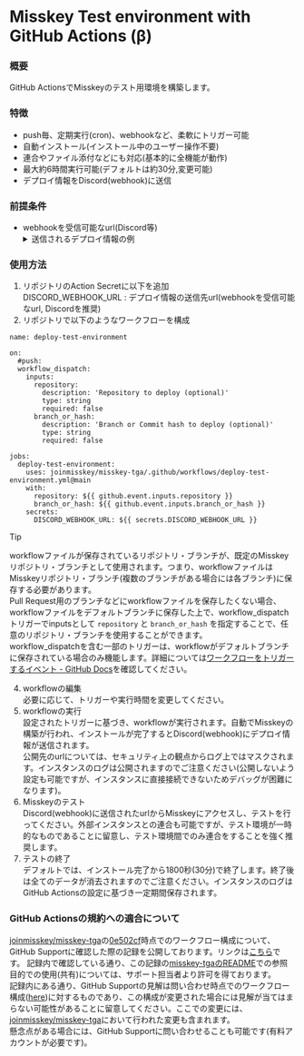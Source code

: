 # Misskey Test environment with GitHub Actions (β)

### 概要
GitHub ActionsでMisskeyのテスト用環境を構築します。  

### 特徴
- push毎、定期実行(cron)、webhookなど、柔軟にトリガー可能  
- 自動インストール(インストール中のユーザー操作不要)
- 連合やファイル添付などにも対応(基本的に全機能が動作)
- 最大約6時間実行可能(デフォルトは約30分,変更可能)
- デプロイ情報をDiscord(webhook)に送信  

### 前提条件
- webhookを受信可能なurl(Discord等)
  <details><summary>送信されるデプロイ情報の例</summary><img width="409" alt="ScreenShot 2024-01-10 1 19 30" src="https://github.com/Srgr0/misskey-test-ga/assets/66754887/8022fd0b-2906-41eb-9b63-45b3aa18c932"></details>

### 使用方法
1. リポジトリのAction Secretに以下を追加  
   DISCORD_WEBHOOK_URL : デプロイ情報の送信先url(webhookを受信可能なurl, Discordを推奨)  
2. リポジトリで以下のようなワークフローを構成
```
name: deploy-test-environment

on:
  #push:
  workflow_dispatch:
    inputs:
      repository:
        description: 'Repository to deploy (optional)'
        type: string
        required: false
      branch_or_hash:
        description: 'Branch or Commit hash to deploy (optional)'
        type: string
        required: false

jobs:
  deploy-test-environment:
    uses: joinmisskey/misskey-tga/.github/workflows/deploy-test-environment.yml@main
    with:
      repository: ${{ github.event.inputs.repository }}
      branch_or_hash: ${{ github.event.inputs.branch_or_hash }}
    secrets:
      DISCORD_WEBHOOK_URL: ${{ secrets.DISCORD_WEBHOOK_URL }}
```
> [!TIP]
> workflowファイルが保存されているリポジトリ・ブランチが、既定のMisskeyリポジトリ・ブランチとして使用されます。つまり、workflowファイルはMisskeyリポジトリ・ブランチ(複数のブランチがある場合には各ブランチ)に保存する必要があります。  
> Pull Request用のブランチなどにworkflowファイルを保存したくない場合、workflowファイルをデフォルトブランチに保存した上で、workflow_dispatchトリガーでinputsとして ``repository`` と ``branch_or_hash`` を指定することで、任意のリポジトリ・ブランチを使用することができます。  
> workflow_dispatchを含む一部のトリガーは、workflowがデフォルトブランチに保存されている場合のみ機能します。詳細については[ワークフローをトリガーするイベント - GitHub Docs](https://docs.github.com/ja/actions/using-workflows/events-that-trigger-workflows)を確認してください。  
4. workflowの編集  
   必要に応じて、トリガーや実行時間を変更してください。  
5. workflowの実行  
   設定されたトリガーに基づき、workflowが実行されます。自動でMisskeyの構築が行われ、インストールが完了するとDiscord(webhook)にデプロイ情報が送信されます。  
   公開先のurlについては、セキュリティ上の観点からログ上ではマスクされます。インスタンスのログは公開されますのでご注意ください(公開しないよう設定も可能ですが、インスタンスに直接接続できないためデバッグが困難になります)。  
6. Misskeyのテスト  
   Discord(webhook)に送信されたurlからMisskeyにアクセスし、テストを行ってください。外部インスタンスとの連合も可能ですが、テスト環境が一時的なものであることに留意し、テスト環境間でのみ連合をすることを強く推奨します。  
7. テストの終了  
   デフォルトでは、インストール完了から1800秒(30分)で終了します。終了後は全てのデータが消去されますのでご注意ください。インスタンスのログはGitHub Actionsの設定に基づき一定期間保存されます。  

### GitHub Actionsの規約への適合について
[joinmisskey/misskey-tga]()の[0e502cf](https://github.com/joinmisskey/misskey-tga/tree/0e502cf396ac85f6a4a6fe7a7111956a236b4579)時点でのワークフロー構成について、GitHub Supportに確認した際の記録を公開しております。リンクは[こちら](https://gist.github.com/Srgr0/53720be675c0fe902dc112497426ce7d)です。
記録内で確認している通り、この記録の[misskey-tgaのREADME](https://github.com/joinmisskey/misskey-tga/blob/main/README.md)での参照目的での使用(共有)については、サポート担当者より許可を得ております。  
記録内にある通り、GitHub Supportの見解は問い合わせ時点でのワークフロー構成([here](https://github.com/joinmisskey/misskey-tga/blob/0e502cf396ac85f6a4a6fe7a7111956a236b4579/.github/workflows/deploy-test-environment.yml))に対するものであり、この構成が変更された場合には見解が当てはまらない可能性があることに留意してください。ここでの変更には、[joinmisskey/misskey-tga](https://github.com/joinmisskey/misskey-tga)において行われた変更も含まれます。  
懸念点がある場合には、GitHub Supportに問い合わせることも可能です(有料アカウントが必要です)。  

